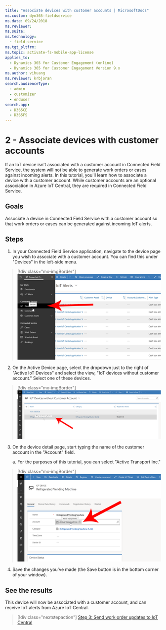 ```yaml
---
title: "Associate devices with customer accounts | MicrosoftDocs"
ms.custom: dyn365-fieldservice
ms.date: 09/24/2018
ms.reviewer: 
ms.suite: 
ms.technology: 
  - field-service
ms.tgt_pltfrm: 
ms.topic: activate-fs-mobile-app-license
applies_to: 
  - Dynamics 365 for Customer Engagement (online)
  - Dynamics 365 for Customer Engagement Version 9.x
ms.author: vihuang
ms.reviewer: krbjoran
search.audienceType: 
  - admin
  - customizer
  - enduser
search.app: 
  - D365CE
  - D365FS
--- 
```


# 2 - Associate devices with customer accounts 

If an IoT device isn't associated with a customer account in Connected Field Service, the system will not be able to generate work orders or cases against incoming alerts. In this tutorial, you'll learn how to associate a device with a customer account. While customer accounts are an optional association in Azure IoT Central, they are required in Connected Field Service.

## Goals

Associate a device in Connected Field Service with a customer account so that work orders or cases can be generated against incoming IoT alerts.

## Steps

1. In your Connected Field Service application, navigate to the device page you wish to associate with a customer account. You can find this under "Devices" in the left-side menu.

> [!div class="mx-imgBorder"]
> ![Screenshot of "Devices" in the menu](media/iot-central-associate-devices-1.png)

2. On the Active Device page, select the dropdown just to the right of "Active IoT Devices" and select the view, "IoT devices without customer account." Select one of these devices.

> [!div class="mx-imgBorder"]
> ![Screenshot of a list of IoT devices in Connected Field Service](media/iot-central-associate-devices-2.png)

3. On the device detail page, start typing the name of the customer account in the "Account" field.

    a. For the purposes of this tutorial, you can select "Active Transport Inc." 
    
> [!div class="mx-imgBorder"]
> ![Screenshot of the account field on the device detail page in Connected Field Service](media/iot-central-associate-devices-3.png)

4. Save the changes you've made (the Save button is in the bottom corner of your window).

## See the results

This device will now be associated with a customer account, and can receive IoT alerts from Azure IoT Central.

> [!div class="nextstepaction"]
> [Step 3: Send work order updates to IoT Central](cfs-iot-central-work-orders.md)
